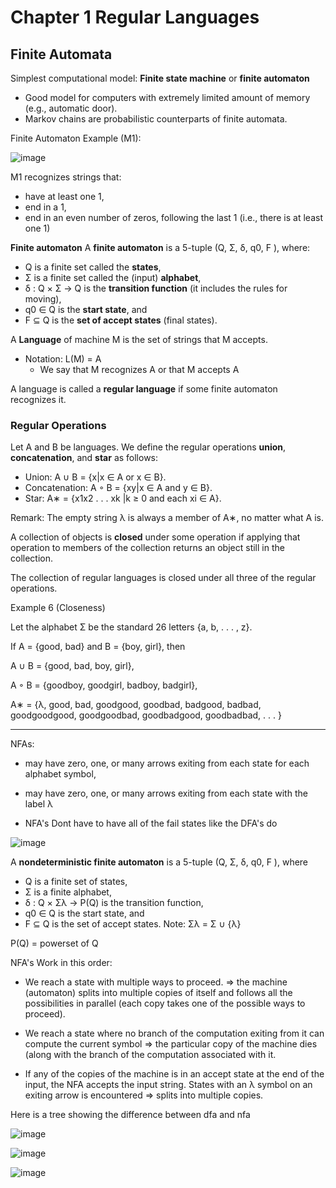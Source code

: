 
# Chapter 1 Regular Languages

## Finite Automata 

Simplest computational model:
**Finite state machine** or **finite automaton**
- Good model for computers with extremely limited amount of memory
(e.g., automatic door).
- Markov chains are probabilistic counterparts of finite automata.

Finite Automaton Example (M1):

![image](https://github.com/user-attachments/assets/ff6c8063-e03e-43a1-b1e1-628739eb32db)

M1 recognizes strings that:
- have at least one 1,
- end in a 1,
- end in an even number of zeros, following the last 1 (i.e., there is at least one 1)

**Finite automaton**
A **finite automaton** is a 5-tuple (Q, Σ, δ, q0, F ), where:
- Q is a finite set called the **states**,
- Σ is a finite set called the (input) **alphabet**,
- δ : Q × Σ → Q is the **transition function** (it includes the rules for
moving),
- q0 ∈ Q is the **start state**, and
- F ⊆ Q is the **set of accept states** (final states).

A **Language** of machine M is the set of strings that M accepts.
- Notation: L(M) = A
  - We say that M recognizes A or that M accepts A

A language is called a **regular language** if some finite automaton
recognizes it.

### Regular Operations 

Let A and B be languages. We define the regular operations **union**,
**concatenation**, and **star** as follows:
- Union: A ∪ B = {x|x ∈ A or x ∈ B}.
- Concatenation: A ◦ B = {xy|x ∈ A and y ∈ B}.
- Star: A∗ = {x1x2 . . . xk |k ≥ 0 and each xi ∈ A}.

Remark: The empty string λ is always a member of A∗, no matter what A is.

A collection of objects is **closed** under some operation if applying that
operation to members of the collection returns an object still in the
collection.

The collection of regular languages is closed under all three of the
regular operations.

Example 6 (Closeness)

Let the alphabet Σ be the standard 26 letters {a, b, . . . , z}.

If A = {good, bad} and B = {boy, girl}, then

A ∪ B = {good, bad, boy, girl},

A ◦ B = {goodboy, goodgirl, badboy, badgirl}, 

A∗ = {λ, good, bad, goodgood, goodbad, badgood, badbad,
goodgoodgood, goodgoodbad, goodbadgood, goodbadbad, . . . }

---

NFAs:
- may have zero, one, or many arrows exiting from each state for each
alphabet symbol,

- may have zero, one, or many arrows exiting from each state with the
label λ

- NFA's Dont have to have all of the fail states like the DFA's do 

![image](https://github.com/user-attachments/assets/505efe88-bc59-41df-b474-a7888661131e)

A **nondeterministic finite automaton** is a 5-tuple (Q, Σ, δ, q0, F ), where
 - Q is a finite set of states,
- Σ is a finite alphabet,
- δ : Q × Σλ → P(Q) is the transition function,
- q0 ∈ Q is the start state, and
- F ⊆ Q is the set of accept states.
Note:
Σλ = Σ ∪ {λ}

P(Q) = powerset of Q

NFA's Work in this order:

- We reach a state with multiple ways to proceed.
⇒ the machine (automaton) splits into multiple copies of itself and
follows all the possibilities in parallel (each copy takes one of the
possible ways to proceed).

- We reach a state where no branch of the computation exiting from it
can compute the current symbol
⇒ the particular copy of the machine dies (along with the branch of
the computation associated with it.

- If any of the copies of the machine is in an accept state at the end of
the input, the NFA accepts the input string.
States with an λ symbol on an exiting arrow is encountered
⇒ splits into multiple copies.

Here is a tree showing the difference between dfa and nfa 

![image](https://github.com/user-attachments/assets/864187e1-870b-4d24-9a0a-d37a2b53f272)


![image](https://github.com/user-attachments/assets/fdf78b39-7072-4225-b414-51b1e24847f6)

![image](https://github.com/user-attachments/assets/31ec5a97-55ab-4096-9f92-1c6473743ac8)
